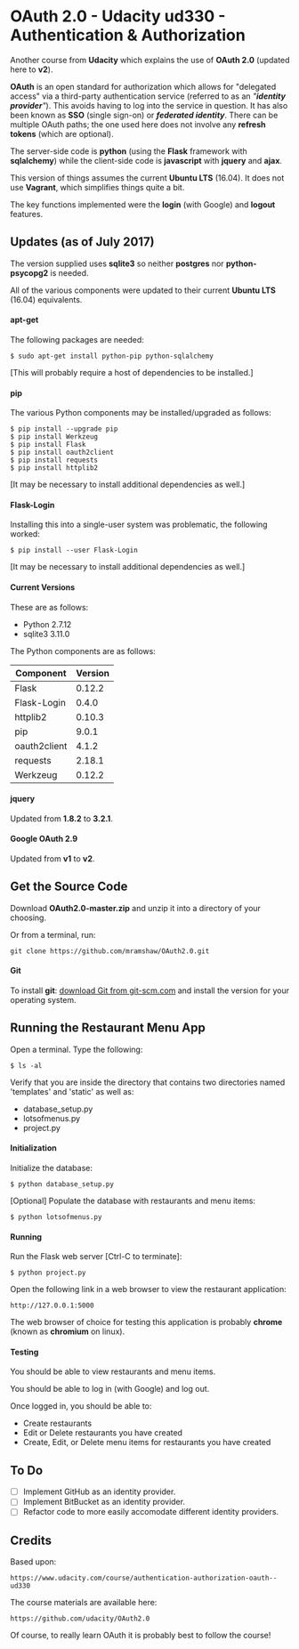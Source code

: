 # OAuth 2.0 - Udacity ud330 - Authentication & Authorization

Another course from __Udacity__ which explains the use of __OAuth 2.0__ (updated here to __v2__).

__OAuth__ is an open standard for authorization which allows for "delegated access" via a third-party authentication service (referred to as an _"__identity provider__"_). This avoids having to log into the service in question. It has also been known as __SSO__ (single sign-on) or ___federated identity___. There can be multiple OAuth paths; the one used here does not involve any __refresh tokens__ (which are optional).

The server-side code is __python__ (using the __Flask__ framework with __sqlalchemy__) while the client-side code is __javascript__ with __jquery__ and __ajax__.

This version of things assumes the current __Ubuntu LTS__ (16.04). It does not use __Vagrant__, which simplifies things quite a bit.

The key functions implemented were the __login__ (with Google) and __logout__ features.

## Updates (as of July 2017)

The version supplied uses __sqlite3__ so neither __postgres__ nor __python-psycopg2__ is needed.

All of the various components were updated to their current __Ubuntu LTS__ (16.04) equivalents.

#### apt-get

The following packages are needed:

	$ sudo apt-get install python-pip python-sqlalchemy

[This will probably require a host of dependencies to be installed.]

#### pip

The various Python components may be installed/upgraded as follows:

	$ pip install --upgrade pip
	$ pip install Werkzeug
	$ pip install Flask
	$ pip install oauth2client
	$ pip install requests
	$ pip install httplib2

[It may be necessary to install additional dependencies as well.]

#### Flask-Login

Installing this into a single-user system was problematic, the following worked:

	$ pip install --user Flask-Login

[It may be necessary to install additional dependencies as well.]

#### Current Versions

These are as follows:

* Python 2.7.12
* sqlite3 3.11.0

The Python components are as follows:

Component | Version
--------- | -------
Flask        | 0.12.2
Flask-Login  | 0.4.0
httplib2     | 0.10.3
pip          | 9.0.1
oauth2client | 4.1.2
requests     | 2.18.1
Werkzeug     | 0.12.2

#### jquery

Updated from __1.8.2__ to __3.2.1__.

#### Google OAuth 2.9

Updated from __v1__ to __v2__.

## Get the Source Code

Download __OAuth2.0-master.zip__ and unzip it into a directory of your choosing.

Or from a terminal, run:

    git clone https://github.com/mramshaw/OAuth2.0.git

#### Git

To install __git__: [download Git from git-scm.com](http://git-scm.com/downloads) and install the version for your operating system.

## Running the Restaurant Menu App

Open a terminal. Type the following:

	$ ls -al

Verify that you are inside the directory that contains two directories named 'templates' and 'static' as well as:

* database_setup.py
* lotsofmenus.py
* project.py

#### Initialization

Initialize the database:

	$ python database_setup.py

[Optional] Populate the database with restaurants and menu items:

	$ python lotsofmenus.py

#### Running

Run the Flask web server [Ctrl-C to terminate]:

	$ python project.py

Open the following link in a web browser to view the restaurant application:

	http://127.0.0.1:5000

The web browser of choice for testing this application is probably __chrome__ (known as __chromium__ on linux).

#### Testing

You should be able to view restaurants and menu items.

You should be able to log in (with Google) and log out.

Once logged in, you should be able to:
* Create restaurants
* Edit or Delete restaurants you have created
* Create, Edit, or Delete menu items for restaurants you have created

## To Do

- [ ] Implement GitHub as an identity provider.
- [ ] Implement BitBucket as an identity provider.
- [ ] Refactor code to more easily accomodate different identity providers.

## Credits

Based upon:

	https://www.udacity.com/course/authentication-authorization-oauth--ud330

The course materials are available here:

	https://github.com/udacity/OAuth2.0

Of course, to really learn OAuth it is probably best to follow the course!
